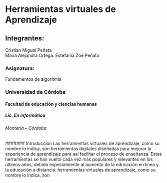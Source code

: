 # Herramientas virtuales de Aprendizaje
## Integrantes:
Cristian Miguel Peñata  
Maira Alejandra Ortega. 
Estefania Zoe Peñata 
### Asignatura:
Fundamentos de algoritmia
### Universidad de Córdoba
#### Facultad de educación y ciencias humanas
##### Lic. En informática 
###### Montería – Córdoba
####### Introducción
Las herramientas virtuales de aprendizaje, como su nombre lo indica, son herramientas digitales diseñadas para mejorar la experiencia de aprendizaje para así facilitar el proceso de enseñanza. Estas herramientas se han vuelto cada vez más populares y relevantes en los últimos años, debido especialmente al aumento de la educación en línea y la educación a distancia. herramientas virtuales de aprendizaje, como su nombre lo indica, son 
